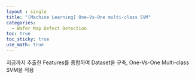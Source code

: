 ```yaml
---
layout : single
title: "[Machine Learning] One-Vs-One multi-class SVM"
categories: 
  - Wafer Map Defect Detection
toc: true
toc_sticky: true
use_math: true
---
```


지금까지 추출한 Features를 종합하여 Dataset을 구축, One-Vs-One Multi-class SVM을 적용     


